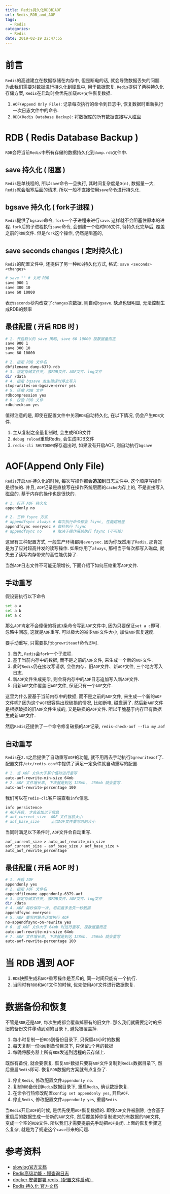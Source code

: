 ```yaml
---
title: Redis持久化RDB和AOF
url: Redis_RDB_and_AOF
tags:
  - Redis
categories:
  - Redis
date: 2019-02-19 22:47:55
---
```


# 前言
`Redis`的高速建立在数据存储在内存中, 但是断电的话, 就会导致数据丢失的问题.
为此我们需要对数据进行持久化到硬盘中, 用于数据恢复.
`Redis`提供了两种持久化存储方案, `Redis`在启动时会优先加载`AOF`文件恢复数据.
1. `AOF(Append Only File)`: 记录每次执行的命令到日志中, 恢复数据时重新执行一次日志文件中的命令.
2. `RDB(Redis Database Backup)`: 将数据库的所有数据直接写入磁盘

<!-- more -->

# RDB ( Redis Database Backup )
`RDB`会将当前`Redis`中所有存储的数据持久化到`dump.rdb`文件中.

## save 持久化 ( 阻塞 )
`Redis`是单线程的, 所以`save`命令一旦执行, 其时间复杂度是`O(n)`, 数据量一大, `Redis`就会阻塞后面的请求.
所以一般不直接使用`save`命令进行持久化.

## bgsave 持久化 ( fork子进程 )
`Redis`提供了`bgsave`命令, `fork`一个子进程来进行`save`. 这样就不会阻塞住原本的进程.
`fork`后的子进程执行`save`命令, 会创建一个临时`RDB`文件, 待持久化完毕后, 覆盖之前的`RDB`文件.
但是`fork`这个操作, 仍然是阻塞的, 

## save seconds changes ( 定时持久化 )
`Redis`的配置文件中, 还提供了另一种`RDB`持久化方式, 格式: `save <seconds> <changes>`
```bash
# save "" # 关闭 RDB
save 900 1
save 300 10
save 60 10000
```
表示`seconds`秒内改变了`changes`次数据, 则自动`bgsave`.
缺点也很明显, 无法控制生成RDB的频率

## 最佳配置 ( 开启 RDB 时 )
```bash
# 1. 开启默认的 save 策略, save 60 10000 视数据量而定
save 900 1
save 300 10
save 60 10000

# 2. 指定 RDB 文件名
dbfilename dump-6379.rdb
# 3. 指定存储文件夹, 放RDB文件、AOF文件、log文件
dir /data
# 4. 指定 bgsave 发生错误时停止写入
stop-writes-on-bgsave-error yes 
# 5. 压缩 RDB 文件
rdbcompression yes
# 6. 校验 RDB 文件
rdbchecksum yes
```
值得注意的是, 即使在配置文件中关闭`RDB`自动持久化, 在以下情况, 仍会产生`RDB`文件.
1. 主从复制之全量复制时, 会生成RDB文件
2. `debug reload`重启Redis, 会生成RDB文件
3. `redis-cli SHUTDOWN`保存退出时, 如果没有开启AOF, 则自动执行`bgsave`

# AOF(Append Only File)
`Redis`开启`AOF`持久化的时候, 每次写操作都会**追加**到日志文件中. 这个顺序写操作是很快的.
并且, `AOF`记录是直接写在操作系统层面的`cache`内存上的, 不是直接写入磁盘的. 基于内存的操作也是很快的.
```bash
# 1. 打开 AOF 持久化
appendonly no

# 2. 三种 fsync 方式
# appendfsync always # 每次执行命令都会 fsync, 性能超级差
appendfsync everysec # 每秒执行 fsync
# appendfsync no     # 取决于操作系统执行 fsync (不可控)
```
这里有三种配置方式, 一般生产环境都用`everysec`.
因为你既然用了`Redis`, 那肯定是为了应对超高并发的读写操作. 如果你用了`always`, 那相当于每次都写入磁盘, 就失去了读写内存带来的高性能优势了.

当然`AOF`日志文件不可能无限增长, 下面介绍下如何压缩重写`AOF`文件.

## 手动重写
假设要执行以下命令
```bash
set a a
set a b
set a c
```
那么`AOF`肯定不会傻傻的将这`3`条命令写到`AOF`文件中, 因为只要保证`set a c`即可.
忽略中间态, 这就是`AOF`重写.
可以极大的减少`AOF`文件大小, 加快`AOF`恢复速度.

要手动重写, 只需要执行`bgrewriteaof`命令即可.
1. 首先, `Redis`会`fork`一个子进程.
2. 基于当前内存中的数据, 而不是之前的`AOF`文件, 来生成一个新的`AOF`文件.
3. 此时`Redis`仍在接收写请求, 会往内存、旧`AOF`文件、新`AOF`文件, 三个地方写入日志.
4. 新`AOF`文件生成完毕, 则会将内存中的`AOF`日志追加写入新`AOF`文件.
5. 用新`AOF`文件覆盖旧`AOF`文件, 保证只有一个`AOF`文件.

这里为什么要基于当前内存中的数据, 而不是之前的`AOF`文件, 来生成一个新的`AOF`文件呢?
因为这个`AOF`很容易出现破损的情况, 比如断电, 磁盘满了.
然后新`AOF`文件是根据破损的旧`AOF`文件生成的, 又是破损的`AOF`文件.
所以干脆基于内存已有数据生成新`AOF`文件.

然后`Redis`还提供了一个命令修复破损的`AOF`记录, `redis-check-aof --fix my.aof`

## 自动重写
`Redis`在`2.4`之后提供了自动重写`AOF`的功能, 就不用再去手动执行`bgrewriteaof`了.
配置文件`/etc/redis.conf`中提供了满足一定条件就自动重写的配置.
```bash
# 1. 当 AOF 文件大于某个值时进行重写
auto-aof-rewrite-min-size 64mb
# 2. AOF 文件增长率, 下次就是到达 128mb、 256mb 就会重写.
auto-aof-rewrite-percentage 100 
```

我们可以在`redis-cli`客户端查看`info`信息.
```bash
info persistence
# AOF开启, 才会追加以下信息
# aof_current_size  AOF 文件当前大小
# aof_base_size     上次AOF文件重写时的大小
```

当同时满足以下条件时, `AOF`文件会自动重写.
```text
aof_current_size > auto_aof_rewrite_min_size
aof_current_size - aof_base_size / aof_base_size > auto_aof_rewrite_percentage
```

## 最佳配置 ( 开启 AOF 时 )
```bash
# 1. 开启 AOF
appendonly yes
# 2. 指定 AOF 文件名
appendfilename appendonly-6379.aof
# 3. 指定存储文件夹, 放RDB文件、AOF文件、log文件
dir /data
# 4. AOF 每秒保存一次, 宕机最多丢失一秒数据
appendfsync everysec
# 5. AOF 重写时是否正常执行 AOF
no-appendfsync-on-rewrite yes
# 6. 当 AOF 文件大于 64mb 时进行重写, 视数据量而定
auto-aof-rewrite-min-size 64mb
# 7. AOF 文件增长率, 下次就是到达 128mb、 256mb 就会重写
auto-aof-rewrite-percentage 100
```

# 当 RDB 遇到 AOF
1. `RDB`快照生成和`AOF`重写操作是互斥的, 同一时间只能有一个执行.
2. 当同时有`RDB`和`AOF`文件的时候, 优先使用`AOF`文件进行数据恢复.

# 数据备份和恢复
不管是`RDB`还是`AOF`, 每次生成都会覆盖掉原有的旧文件.
那么我们就需要定时的把旧的备份文件移动到别的目录下, 避免被覆盖掉.

1. 每小时复制一份`RDB`到备份目录下, 只保留`48`小时的数据
2. 每天复制一份`RDB`到备份目录下, 只保留`1`个月的数据
3. 每晚将服务器上所有`RDB`发送到远程的云存储上.

既然有备份, 就会要恢复. 恢复`AOF`数据只要将`AOF`文件复制到`Redis`数据目录下, 然后重启`Redis`即可.
恢复`RDB`数据的方案就有点复杂了.
1. 停止`Redis`, 修改配置文件`appendonly no`.
2. 复制`RDB`备份到`Redis`数据目录下, 重启`Redis`, 确认数据恢复.
3. 在命令行热修改配置`config set appendonly yes`, 开启`AOF`.
4. 停止`Redis`, 修改配置文件`appendonly yes`, 重启`Redis`

当`Redis`开启`AOF`的时候, 是优先使用`AOF`恢复数据的. 即使`AOF`文件被删除, 也会基于重启后的数据生成一份新的`AOF`文件, 然后覆盖掉你复制进来的有数据的`RDB`文件, 变成一个空的`RDB`文件.
所以我们才需要提前先手动把`AOF`关闭. 上面的恢复步骤这么复杂, 就是为了规避这个`case`带来的问题. 

# 参考资料
- [slowlog官方文档](https://redis.io/commands/slowlog)
- [Redis高级功能 - 慢查询日志](https://segmentfault.com/a/1190000009915519)
- [docker 安装部署 redis（配置文件启动）](https://segmentfault.com/a/1190000014091287)
- [Redis 持久化 官方文档](http://redis.cn/topics/persistence.html)
